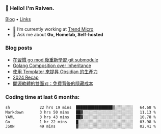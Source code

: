 <!-- ![Codewars](https://www.codewars.com/users/omegaatt36/badges/small) -->
### 👋 Hello! I'm Raiven.
[Blog](https://www.omegaatt.com) • [Links](https://link.omegaatt.com)

- 🔭 I’m currently working at [Trend Micro](https://www.trendmicro.com)
- 💬 Ask me about **Go, Homelab, Self-hosted**

### Blog posts
<!-- BLOG-POST-LIST:START -->
- [在習慣 go mod 後重新學習 git submodule](https://www.omegaatt.com/blogs/develop/2025/git_submodule_turorial/)
- [Golang Composition over Inheritance](https://www.omegaatt.com/blogs/develop/2025/golang_composition_over_inheritance/)
- [使用 Templater 來提昇 Obsidian 的生產力](https://www.omegaatt.com/blogs/develop/2025/use_obsidian_templater_to_get_more_productivity/)
- [2024 Recap](https://www.omegaatt.com/blogs/develop/2024/2024_recap/)
- [開源軟體的雙面刃：免費背後的隱藏成本](https://www.omegaatt.com/blogs/develop/2024/the_double_edged_sword_of_open_source_software.md/)
<!-- BLOG-POST-LIST:END -->

### Coding time at last 6 months:
<!--START_SECTION:waka-->

```txt
sh             22 hrs 19 mins  ████████████████▒░░░░░░░░   64.68 %
Markdown       3 hrs 50 mins   ██▓░░░░░░░░░░░░░░░░░░░░░░   11.13 %
YAML           3 hrs 43 mins   ██▓░░░░░░░░░░░░░░░░░░░░░░   10.78 %
Go             1 hr 22 mins    █░░░░░░░░░░░░░░░░░░░░░░░░   03.98 %
JSON           49 mins         ▓░░░░░░░░░░░░░░░░░░░░░░░░   02.41 %
```

<!--END_SECTION:waka-->

